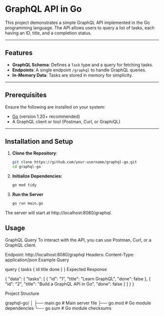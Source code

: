 # GraphQL API in Go

This project demonstrates a simple GraphQL API implemented in the Go programming language. The API allows users to query a list of tasks, each having an ID, title, and a completion status.

---

## Features

- **GraphQL Schema**: Defines a `Task` type and a query for fetching tasks.
- **Endpoints**: A single endpoint `/graphql` to handle GraphQL queries.
- **In-Memory Data**: Tasks are stored in memory for simplicity.

---

## Prerequisites

Ensure the following are installed on your system:

- [Go](https://go.dev/dl/) (version 1.20+ recommended)
- A GraphQL client or tool (Postman, Curl, or GraphiQL)

---

## Installation and Setup

1. **Clone the Repository**:
   ```bash
   git clone https://github.com/your-username/graphql-go.git
   cd graphql-go

2. **Initialize Dependencies:**
    ```bash
    go mod tidy

3. **Run the Server**
    ```bash
    go run main.go

The server will start at http://localhost:8080/graphql.

## Usage
GraphQL Query
To interact with the API, you can use Postman, Curl, or a GraphQL client.

Endpoint: http://localhost:8080/graphql
Headers:
Content-Type: application/json
Example Query

query {
  tasks {
    id
    title
    done
  }
}
Expected Response

{
  "data": {
    "tasks": [
      {
        "id": "1",
        "title": "Learn GraphQL",
        "done": false
      },
      {
        "id": "2",
        "title": "Build a GraphQL API in Go",
        "done": false
      }
    ]
  }
}


Project Structure

graphql-go/
│
├── main.go          # Main server file
├── go.mod           # Go module dependencies
└── go.sum           # Go module checksums
